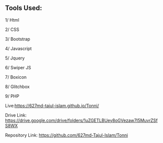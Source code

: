 Tools Used:
-----------
1/ Html

2/ CSS

3/ Bootstrap

4/ Javascript

5/ Jquery

6/ Swiper JS

7/ Boxicon

8/ Glitchbox

9/ PHP

Live:https://627md-tajul-islam.github.io/Tonni/

Drive Link: https://drive.google.com/drive/folders/1uZGETLBUey8oGVezaw7I5MuvrZSfS8WX

Repository Link: https://github.com/627md-Tajul-Islam/Tonni